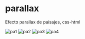 # parallax
Efecto parallax de paisajes, css-html

![pa1](https://user-images.githubusercontent.com/60888517/90321495-f66c0800-df0f-11ea-91b7-9ea9d200a4a5.JPG)
![pa2](https://user-images.githubusercontent.com/60888517/90321497-f9ff8f00-df0f-11ea-830d-dab4fd2956aa.JPG)
![pa3](https://user-images.githubusercontent.com/60888517/90321498-fc61e900-df0f-11ea-95a6-80a6033ddffc.JPG)
![pa4](https://user-images.githubusercontent.com/60888517/90321500-ff5cd980-df0f-11ea-94ad-a81570e420e0.JPG)
